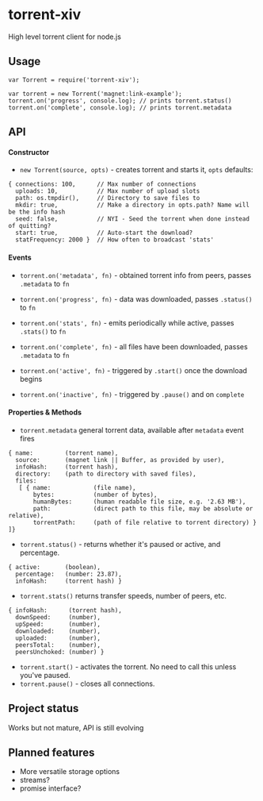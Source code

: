 # torrent-xiv

High level torrent client for node.js

## Usage
```
var Torrent = require('torrent-xiv');

var torrent = new Torrent('magnet:link-example');
torrent.on('progress', console.log); // prints torrent.status()
torrent.on('complete', console.log); // prints torrent.metadata
```


## API

#### Constructor
- ```new Torrent(source, opts)``` - creates torrent and starts it, ```opts``` defaults:

```
{ connections: 100,      // Max number of connections
  uploads: 10,           // Max number of upload slots
  path: os.tmpdir(),     // Directory to save files to
  mkdir: true,           // Make a directory in opts.path? Name will be the info hash
  seed: false,           // NYI - Seed the torrent when done instead of quitting?
  start: true,           // Auto-start the download?
  statFrequency: 2000 }  // How often to broadcast 'stats'
```

#### Events  

- ```torrent.on('metadata', fn)``` - obtained torrent info from peers, passes ```.metadata``` to ```fn```
- ```torrent.on('progress', fn)``` - data was downloaded, passes ```.status()``` to ```fn```
- ```torrent.on('stats', fn)``` - emits periodically while active, passes ```.stats()``` to ```fn```
- ```torrent.on('complete', fn)``` - all files have been downloaded, passes ```.metadata``` to ```fn```

- ```torrent.on('active', fn)``` - triggered by ```.start()``` once the download begins
- ```torrent.on('inactive', fn)``` - triggered by ```.pause()``` and on ```complete```

#### Properties & Methods
- ```torrent.metadata``` general torrent data, available after ```metadata``` event fires

```
{ name:         (torrent name),
  source:       (magnet link || Buffer, as provided by user),
  infoHash:     (torrent hash),
  directory:    (path to directory with saved files),
  files: 
   [ { name:            (file name),
       bytes:           (number of bytes),
       humanBytes:      (human readable file size, e.g. '2.63 MB'),
       path:            (direct path to this file, may be absolute or relative),
       torrentPath:     (path of file relative to torrent directory) } ]}
```

- ```torrent.status()``` - returns whether it's paused or active, and percentage.

```
{ active:       (boolean),
  percentage:   (number: 23.87),
  infoHash:     (torrent hash) }
```

- ```torrent.stats()``` returns transfer speeds, number of peers, etc.

```
{ infoHash:      (torrent hash),
  downSpeed:     (number),
  upSpeed:       (number),
  downloaded:    (number),
  uploaded:      (number),
  peersTotal:    (number),
  peersUnchoked: (number) }
```

- ```torrent.start()``` - activates the torrent. No need to call this unless you've paused.
- ```torrent.pause()``` - closes all connections.


## Project status
Works but not mature, API is still evolving

## Planned features
- More versatile storage options
- streams?
- promise interface?
